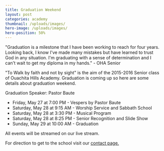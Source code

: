 ```yaml
---
title: Graduation Weekend
layout: post
categories: academy 
thumbnail: /uploads/images/
hero-image: /uploads/images/
hero-position: 50%
---
```

"Graduation is a milestone that I have been working to reach for four years. Looking back, I know I've made many mistakes
but have learned to trust God in any situation. I'm graduating with a sense of determination and I can't wait to get my 
diploma in my hands." - OHA Senior

"To Walk by faith and not by sight" is the aim of the 2015-2016 Senior class of Ouachita Hills Academy. Graduation is coming up so here 
are some details about graduation weekend. 

Graduation Speaker: Pastor Baute

- Friday,   May 27 at 7:00 PM - Vespers by Pastor Baute
- Saturday, May 28 at 9:15 AM - Worship Service and Sabbath School
- Saturday, May 28 at 3:30 PM - Musical Program
- Saturday, May 28 at 8:25 PM - Senior Recognition and Slide Show
- Sunday,   May 29 at 10:00 AM - Graduation

All events will be streamed on our live stream.

For direction to get to the school visit our [contact page.](http://www.ouachitahills.org/pages/contact)

